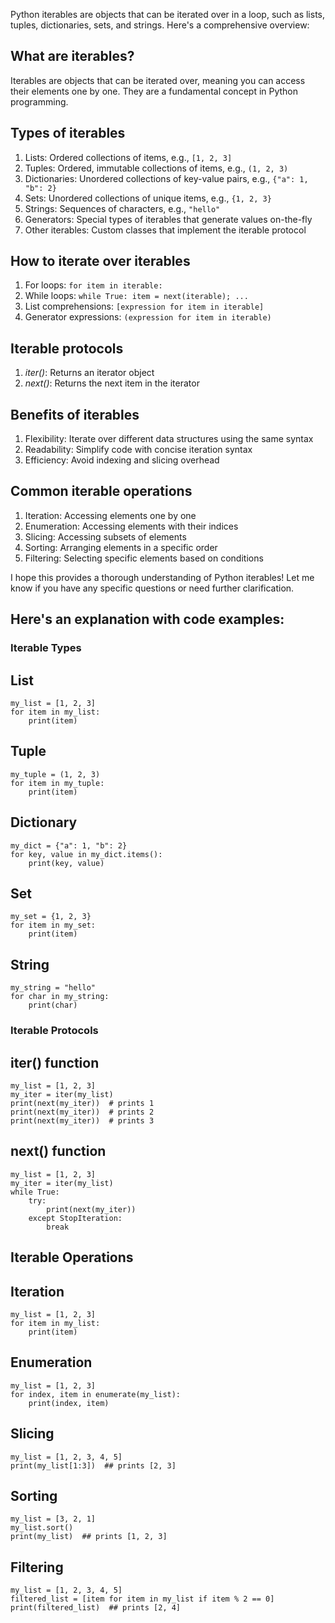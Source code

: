 Python iterables are objects that can be iterated over in a loop, such as lists, tuples, dictionaries, sets, and strings. Here's a comprehensive overview:

## What are iterables?

Iterables are objects that can be iterated over, meaning you can access their elements one by one. They are a fundamental concept in Python programming.

## Types of iterables

1. Lists: Ordered collections of items, e.g., ```[1, 2, 3]```
2. Tuples: Ordered, immutable collections of items, e.g., ```(1, 2, 3)```
3. Dictionaries: Unordered collections of key-value pairs, e.g., ```{"a": 1, "b": 2}```
4. Sets: Unordered collections of unique items, e.g., ```{1, 2, 3}```
5. Strings: Sequences of characters, e.g., ```"hello"```
6. Generators: Special types of iterables that generate values on-the-fly
7. Other iterables: Custom classes that implement the iterable protocol

## How to iterate over iterables

1. For loops: ```for item in iterable:```
2. While loops: ```while True: item = next(iterable); ...```
3. List comprehensions: ```[expression for item in iterable]```
4. Generator expressions: ```(expression for item in iterable)```

## Iterable protocols

1. *iter()*: Returns an iterator object
2. *next()*: Returns the next item in the iterator

## Benefits of iterables

1. Flexibility: Iterate over different data structures using the same syntax
2. Readability: Simplify code with concise iteration syntax
3. Efficiency: Avoid indexing and slicing overhead

## Common iterable operations

1. Iteration: Accessing elements one by one
2. Enumeration: Accessing elements with their indices
3. Slicing: Accessing subsets of elements
4. Sorting: Arranging elements in a specific order
5. Filtering: Selecting specific elements based on conditions

I hope this provides a thorough understanding of Python iterables! Let me know if you have any specific questions or need further clarification.

## Here's an explanation with code examples:

### Iterable Types


## List
```
my_list = [1, 2, 3]
for item in my_list:
    print(item)
```
## Tuple
```
my_tuple = (1, 2, 3)
for item in my_tuple:
    print(item)
```
## Dictionary
```
my_dict = {"a": 1, "b": 2}
for key, value in my_dict.items():
    print(key, value)
```
## Set
```
my_set = {1, 2, 3}
for item in my_set:
    print(item)
```
## String
```
my_string = "hello"
for char in my_string:
    print(char)
```

### Iterable Protocols


## iter() function
```
my_list = [1, 2, 3]
my_iter = iter(my_list)
print(next(my_iter))  # prints 1
print(next(my_iter))  # prints 2
print(next(my_iter))  # prints 3
```
## next() function
```
my_list = [1, 2, 3]
my_iter = iter(my_list)
while True:
    try:
        print(next(my_iter))
    except StopIteration:
        break
```

## Iterable Operations


## Iteration
```
my_list = [1, 2, 3]
for item in my_list:
    print(item)
```
## Enumeration
```
my_list = [1, 2, 3]
for index, item in enumerate(my_list):
    print(index, item)
```
## Slicing
```
my_list = [1, 2, 3, 4, 5]
print(my_list[1:3])  ## prints [2, 3]
```
## Sorting
```
my_list = [3, 2, 1]
my_list.sort()
print(my_list)  ## prints [1, 2, 3]
```
## Filtering
```
my_list = [1, 2, 3, 4, 5]
filtered_list = [item for item in my_list if item % 2 == 0]
print(filtered_list)  ## prints [2, 4]
```